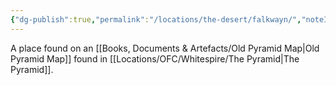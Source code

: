 ```yaml
---
{"dg-publish":true,"permalink":"/locations/the-desert/falkwayn/","noteIcon":""}
---
```


A place found on an [[Books, Documents & Artefacts/Old Pyramid Map\|Old Pyramid Map]] found in [[Locations/OFC/Whitespire/The Pyramid\|The Pyramid]]. 